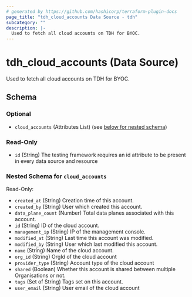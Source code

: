 ```yaml
---
# generated by https://github.com/hashicorp/terraform-plugin-docs
page_title: "tdh_cloud_accounts Data Source - tdh"
subcategory: ""
description: |-
  Used to fetch all cloud accounts on TDH for BYOC.
---
```


# tdh_cloud_accounts (Data Source)

Used to fetch all cloud accounts on TDH for BYOC.



<!-- schema generated by tfplugindocs -->
## Schema

### Optional

- `cloud_accounts` (Attributes List) (see [below for nested schema](#nestedatt--cloud_accounts))

### Read-Only

- `id` (String) The testing framework requires an id attribute to be present in every data source and resource

<a id="nestedatt--cloud_accounts"></a>
### Nested Schema for `cloud_accounts`

Read-Only:

- `created_at` (String) Creation time of this account.
- `created_by` (String) User which created this account.
- `data_plane_count` (Number) Total data planes associated with this account.
- `id` (String) ID of the cloud account.
- `management_ip` (String) IP of the management console.
- `modified_at` (String) Last time this account was modified.
- `modified_by` (String) User which last modified this account.
- `name` (String) Name of the cloud account.
- `org_id` (String) OrgId of the cloud account
- `provider_type` (String) Account type of the cloud account
- `shared` (Boolean) Whether this account is shared between multiple Organisations or not.
- `tags` (Set of String) Tags set on this account.
- `user_email` (String) User email of the cloud account


